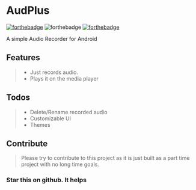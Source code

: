 # AudPlus
[![forthebadge](https://forthebadge.com/images/badges/built-for-android.svg)](https://forthebadge.com) ![forthebadge](https://forthebadge.com/images/badges/made-with-java.svg) [![forthebadge](https://forthebadge.com/images/badges/built-with-love.svg)](https://forthebadge.com)

A simple Audio Recorder for Android

## Features
> * Just records audio.
> * Plays it on the media player

## Todos
> * Delete/Rename recorded audio
> * Customizable UI
> * Themes

## Contribute
> Please try to contribute to this project as it is just built as a part time project with no long time goals.

### Star this on github. It helps
